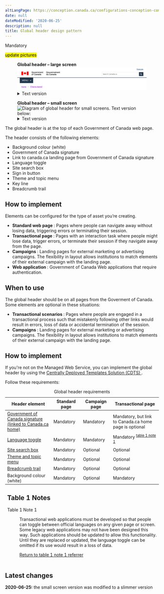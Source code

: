 ```yaml
---
altLangPage: https://conception.canada.ca/configurations-conception-communes/en-tete-general.html
date: null
dateModified: '2020-06-25'
description: null
title: Global header design pattern
---
```



<div>
 
 <p>
  <span class="label label-danger">
   Mandatory
  </span>
 </p>
 <mark>
  update pictures
 </mark>
 <div class="pattern-demo">
  <figure class="mrgn-bttm-lg">
   <figcaption>
    <b>
     Global header – large screen
    </b>
   </figcaption>
   <img alt="Diagram of global header for large screens. Text version below:" class="img-responsive" src="../images/header-en.png"/>
   <details>
    <summary class="wb-toggle" data-toggle='{"print":"on"}'>
     Text version
    </summary>
    <p>
     The global header has the Government of Canada signature in the top left. Under the signature is the theme and topic menu, and under the menu is the breadcrumb trail. The language toggle link is at the rop right. Under the language toggle is the site search box.
    </p>
   </details>
  </figure>
 </div>
 <div class="pattern-demo">
  <figure class="mrgn-bttm-lg">
   <figcaption>
    <b>
     Global header – small screen
    </b>
   </figcaption>
   <img alt="Diagram of global header for small screens. Text version below:" class="img-responsive" src="../images/header_small_en.png"/>
   <details>
    <summary class="wb-toggle" data-toggle='{"print":"on"}'>
     Text version
    </summary>
    <p>
     The global header has the Government of Canada signature in the top left.  The language toggle link is at the rop right. Under the signature and the language toggle is the site search box. Under the search box is the theme and topic menu. Under the theme and topic menu is the breadcrumb trail.
    </p>
   </details>
  </figure>
  <p>
   The global header is at the top of each Government of Canada web page.
  </p>
  <p>
   The header consists of the following elements:
  </p>
  <ul>
   <li>
    Background colour (white)
   </li>
   <li>
    Government of Canada signature
   </li>
   <li>
    Link to canada.ca landing page from Government of Canada signature
   </li>
   <li>
    Language toggle
   </li>
   <li>
    Site search box
   </li>
   <li>
    Sign in button
   </li>
   <li>
    Theme and topic menu
   </li>
   <li>
    Key line
   </li>
   <li>
    Breadcrumb trail
   </li>
  </ul>
 </div>
 <h2>
  How to implement
 </h2>
 <p>
  Elements can be configured for the type of asset you’re creating.
 </p>
 <ul>
  <li>
   <b>
    Standard web page
   </b>
   : Pages where people can navigate away without losing data, triggering errors or terminating their
						session.
  </li>
  <li>
   <b>
    Transactional page
   </b>
   : Pages with an interaction task where people might lose data, trigger errors, or terminate their
						session if they navigate away from the page.
  </li>
  <li>
   <b>
    Campaigns
   </b>
   : Landing pages for external marketing or advertising campaigns. The flexibility in layout allows institutions
						to match elements of their external campaign with the landing page.
  </li>
  <li>
   <b>
    Web application
   </b>
   : Government of Canada Web applications that require authentication.
  </li>
 </ul>
 <h2 id="when">
  When to use
 </h2>
 <p>
  The global header should be on all pages from the Goverment of Canada. Some elements are optional in these situations:
 </p>
 <ul>
  <li>
   <strong>
    Transactional scenarios
   </strong>
   : Pages where people are engaged in a transactional process such that mistakenly following other links  would result in errors, loss of data or accidental termination of the session.
  </li>
  <li>
   <strong>
    Campaigns
   </strong>
   : Landing pages for external marketing or advertising campaigns. The flexibility in layout allows institutions to match elements of their external campaign with the landing page.
  </li>
 </ul>
 <h2 id="how">
  How to implement
 </h2>
 <p>
  If you're not on the Managed Web Service, you can implement the global header by using the
  <a href="https://cenw-wscoe.github.io/sgdc-cdts/docs/index-en.html">
   Centrally Deployed Templates Solution (CDTS)
  </a>
  .
 </p>
 <p>
  Follow these requirements:
 </p>
 <table class="table table-bordered table-condensed">
  <caption>
   Global header requirements
  </caption>
  <thead>
   <tr class="active">
    <th scope="col">
     Header element
    </th>
    <th scope="col">
     Standard page
    </th>
    <th scope="col">
     Campaign page
    </th>
    <th scope="col">
     Transactional page
    </th>
   </tr>
  </thead>
  <tbody>
   <tr>
    <td>
     <a href="https://design.canada.ca/common-design-patterns/signature.html">
      Government of Canada signature (linked to Canada.ca home)
     </a>
    </td>
    <td>
     Mandatory
    </td>
    <td>
     Mandatory
    </td>
    <td>
     Mandatory, but link to Canada.ca home page is optional
    </td>
   </tr>
   <tr>
    <td>
     <a href="https://design.canada.ca/common-design-patterns/language-toggle.html">
      Language toggle
     </a>
    </td>
    <td>
     Mandatory
    </td>
    <td>
     Mandatory
    </td>
    <td>
     Mandatory
     <sup id="table1-fn1-rf">
      <a class="fn-lnk" href="#table1-fn1">
       <span class="wb-inv">
        table 1 note
       </span>
       1
      </a>
     </sup>
    </td>
   </tr>
   <tr>
    <td>
     <a href="https://design.canada.ca/common-design-patterns/search-box.html">
      Site search box
     </a>
    </td>
    <td>
     Mandatory
    </td>
    <td>
     Optional
    </td>
    <td>
     Optional
    </td>
   </tr>
   <tr>
    <td>
     <a href="https://design.canada.ca/common-design-patterns/site-menu.html">
      Theme and topic menu
     </a>
    </td>
    <td>
     Mandatory
    </td>
    <td>
     Optional
    </td>
    <td>
     Optional
    </td>
   </tr>
   <tr>
    <td>
     <a href="https://design.canada.ca/common-design-patterns/breadcrumb-trail.html">
      Breadcrumb trail
     </a>
    </td>
    <td>
     Mandatory
    </td>
    <td>
     Optional
    </td>
    <td>
     Optional
    </td>
   </tr>
   <tr>
    <td>
     Background colour (white)
    </td>
    <td>
     Mandatory
    </td>
    <td>
     Optional
    </td>
    <td>
     Mandatory
    </td>
   </tr>
  </tbody>
  <tfoot>
   <tr>
    <td class="wb-fnote" colspan="4">
     <h2 class="wb-inv" id="table1-fn">
      Table 1 Notes
     </h2>
     <dl>
      <dt>
       Table 1 Note 1
      </dt>
      <dd id="table1-fn1">
       <p>
        Transactional web applications must be developed so that people can toggle between official languages on any given page or screen. Some legacy web applications may not have been designed this way. Such applications should be updated to allow this functionality. Until they are replaced or updated, the language toggle can be omitted if its use would result in a loss of data.
       </p>
       <p class="fn-rtn">
        <a href="#table1-fn1-rf">
         <span class="wb-inv">
          Return to table 1 note
         </span>
         1
         <span class="wb-inv">
          referrer
         </span>
        </a>
       </p>
      </dd>
     </dl>
    </td>
   </tr>
  </tfoot>
 </table>
 <h2 id="changes">
  Latest changes
 </h2>
 <p>
  <strong>
   2020-06-25:
  </strong>
  the small screen version was modified to a slimmer version
 </p>
</div>





